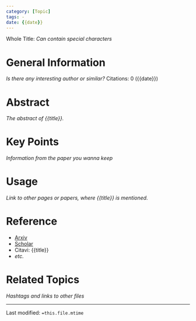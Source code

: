 ```yaml
---
category: [Topic]
tags: -
date: {{date}}
---
```


Whole Title: _Can contain special characters_
# General Information
_Is there any interesting author or similar?_
Citations: 0 ({{date}})

# Abstract
_The abstract of {{title}}._

# Key Points
_Information from the paper you wanna keep_

# Usage
_Link to other pages or papers, where {{title}} is mentioned._

# Reference
- [Arxiv](https://arxiv.org/)
- [Scholar](https://scholar.google.com/)
- Citavi: {{title}}
- _etc._

# Related Topics
_Hashtags and links to other files_ 

___
Last modified: `=this.file.mtime`
